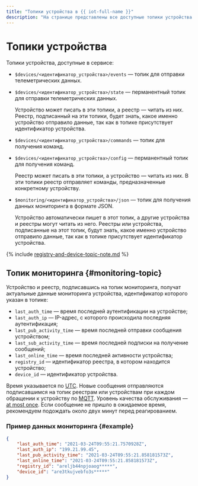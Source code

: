 ```yaml
---
title: "Топики устройства в {{ iot-full-name }}"
description: "На странице представлены все доступные топики устройства в сервисе {{ iot-full-name }}." 
---
```


# Топики устройства

Топики устройства, доступные в сервисе:
* `$devices/<идентификатор_устройства>/events` — топик для отправки телеметрических данных.  
* `$devices/<идентификатор_устройства>/state` — перманентный топик для отправки телеметрических данных.

   Устройство может писать в эти топики, а реестр — читать из них. Реестр, подписанный на эти топики, будет знать, какое именно устройство отправило данные, так как в топике присутствует идентификатор устройства.

* `$devices/<идентификатор_устройства>/commands` — топик для получения команд.
* `$devices/<идентификатор_устройства>/config` — перманентный топик для получения команд.

   Реестр может писать в эти топики, а устройство — читать из них. В эти топики реестр отправляет команды, предназначенные конкретному устройству.

* `$monitoring/<идентификатор_устройства>/json` — топик для получения данных мониторинга в формате JSON.

   Устройство автоматически пишет в этот топик, а другие устройства и реестры могут читать из него. Реестры или устройства, подписанные на этот топик, будут знать, какое именно устройство отправило данные, так как в топике присутствует идентификатор устройства.

{% include [registry-and-device-topic-note.md](../../../_includes/iot-core/registry-and-device-topic-note.md) %}

## Топик мониторинга {#monitoring-topic}

Устройство и реестр, подписавшись на топик мониторинга, получат актуальные данные мониторинга устройства, идентификатор которого указан в топике:

* `last_auth_time` — время последней аутентификации на устройстве;
* `last_auth_ip` — IP-адрес, с которого происходила последняя аутентификация;
* `last_pub_activity_time` — время последней отправки сообщения устройством;
* `last_sub_activity_time` — время последней подписки на получение сообщений;
* `last_online_time` — время последней активности устройства;
* `registry_id` — идентификатор реестра, в котором находится устройство;
* `device_id` — идентификатор устройства.

Время указывается по [UTC](https://ru.wikipedia.org/wiki/Всемирное_координированное_время). Новые сообщения отправляются подписавшимся на топик реестрам или устройствам при каждом обращении к устройству по [MQTT](../../../glossary/mqtt-server.md). Уровень качества обслуживания — [at most once](../index.md#qos). Если сообщение не пришло в ожидаемое время, рекомендуем подождать около двух минут перед реагированием.

### Пример данных мониторинга {#example}

```json
{
	"last_auth_time": "2021-03-24T09:55:21.7570928Z",
	"last_auth_ip": "199.21.99.45",
	"last_pub_activity_time": "2021-03-24T09:55:21.858181573Z",
	"last_online_time": "2021-03-24T09:55:21.858181573Z",
	"registry_id": "areljb44npjoaog*****",
	"device_id": "are3tkujvebfo3s*****"
}
```
